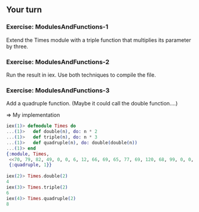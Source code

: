 ## Your turn

### Exercise: ModulesAndFunctions-1
Extend the Times module with a triple function that multiplies its parameter
by three.
### Exercise: ModulesAndFunctions-2
Run the result in iex. Use both techniques to compile the file.
### Exercise: ModulesAndFunctions-3
Add a quadruple function. (Maybe it could call the double function....)

=> My implementation
```elixir
iex(1)> defmodule Times do
...(1)>   def double(n), do: n * 2
...(1)>   def triple(n), do: n * 3
...(1)>   def quadruple(n), do: double(double(n))
...(1)> end
{:module, Times,
 <<70, 79, 82, 49, 0, 0, 6, 12, 66, 69, 65, 77, 69, 120, 68, 99, 0, 0, 0, 246, 131, 104, 2, 100, 0, 14, 101, 108, 105, 120, 105, 114, 95, 100, 111, 99, 115, 95, 118, 49, 108, 0, 0, 0, 4, 104, 2, ...>>,
 {:quadruple, 1}}
 
iex(2)> Times.double(2)
4
iex(3)> Times.triple(2)
6
iex(4)> Times.quadruple(2)
8

```
